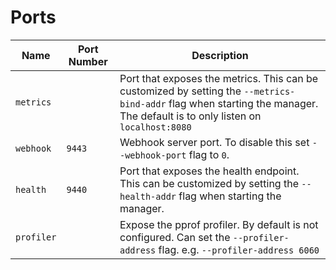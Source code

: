 # Ports

Name      | Port Number | Description |
---       | ---         | ---
`metrics` |             | Port that exposes the metrics. This can be customized by setting the `--metrics-bind-addr` flag when starting the manager. The default is to only listen on `localhost:8080`
`webhook` | `9443`      | Webhook server port. To disable this set `--webhook-port` flag to `0`.
`health`  | `9440`      | Port that exposes the health endpoint. This can be customized by setting the `--health-addr` flag when starting the manager.
`profiler`|             | Expose the pprof profiler. By default is not configured. Can set the `--profiler-address` flag. e.g. `--profiler-address 6060`